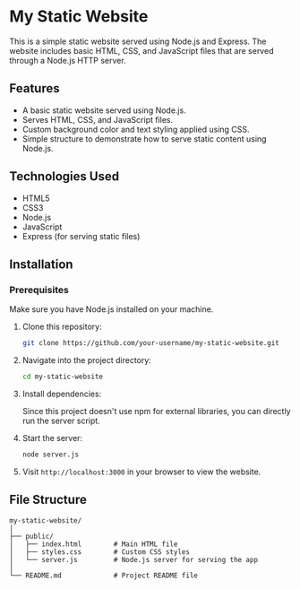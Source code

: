 # My Static Website

This is a simple static website served using Node.js and Express. The website includes basic HTML, CSS, and JavaScript files that are served through a Node.js HTTP server.

## Features

- A basic static website served using Node.js.
- Serves HTML, CSS, and JavaScript files.
- Custom background color and text styling applied using CSS.
- Simple structure to demonstrate how to serve static content using Node.js.

## Technologies Used

- HTML5
- CSS3
- Node.js
- JavaScript
- Express (for serving static files)

## Installation

### Prerequisites

Make sure you have Node.js installed on your machine.

1. Clone this repository:

    ```bash
    git clone https://github.com/your-username/my-static-website.git
    ```

2. Navigate into the project directory:

    ```bash
    cd my-static-website
    ```

3. Install dependencies:

    Since this project doesn't use npm for external libraries, you can directly run the server script.

4. Start the server:

    ```bash
    node server.js
    ```

5. Visit `http://localhost:3000` in your browser to view the website.

## File Structure

```plaintext
my-static-website/
│
├── public/
│   ├── index.html        # Main HTML file
│   ├── styles.css        # Custom CSS styles
│   └── server.js         # Node.js server for serving the app
│
└── README.md             # Project README file

